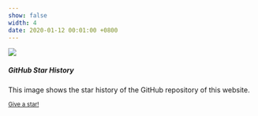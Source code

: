 ```yaml
---
show: false
width: 4
date: 2020-01-12 00:01:00 +0800
---
```

<div>
  <img data-src="https://api.star-history.com/svg?repos=geo-chou/geo-chou&type=Date" class="lazy w-100 rounded-xl-top" src="{{ '/assets/images/empty_300x200.png' | relative_url }}">
  <div class="card-body">
    <h5 class="card-title">GitHub Star History</h5>
    <p class="card-text">
      This image shows the star history of the GitHub repository of this website.
    </p>
    <p class="card-text"><small><a href="https://github.com/geo-chou" target="_blank">Give a star!</a></small></p>
  </div>
</div>
